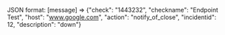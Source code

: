 JSON format:
[message] => {"check": "1443232", "checkname": "Endpoint Test", "host": "www.google.com", "action": "notify_of_close", "incidentid": 12, "description": "down"}

